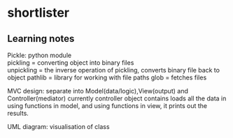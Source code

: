 # shortlister

## Learning notes

Pickle: python module    
pickling = converting object into binary files  
unpickling = the inverse operation of pickling, converts binary file back to object
pathlib = library for working with file paths
glob = fetches files

MVC design: separate into Model(data/logic),View(output) and Controller(mediator)
currently controller object contains loads all the data in using functions in model, and using functions in view, it prints out the results.

UML diagram: visualisation of class


